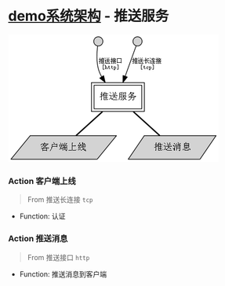 # [demo系统架构](../) - 推送服务

![](pushserver.gv.png)

### Action 客户端上线

> From 推送长连接 `tcp`

* Function: 认证

### Action 推送消息

> From 推送接口 `http`

* Function: 推送消息到客户端
